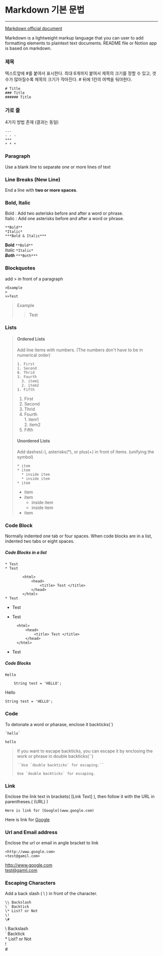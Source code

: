 # Markdown 기본 문법
- - - 
[Markdown official document](https://www.markdownguide.org/getting-started/)

Markdown is a lightweight markup language that you can user to add formatting elements to plaintext text documents. README file or Notion app is based on markdown.

### 제목

텍스트앞에 #를 붙여서 표시한다. 최대 6개까지 붙여서 제목의 크기를 정할 수 있고, 갯수가 많아질수록 제목의 크기가 작아진다. # 뒤에 1칸의 여백을 둬야한다.
```
# Title
### Title
###### Title
```

### 가로 줄

4가지 방법 존재 (결과는 동일)
```
---
- - -
***
* * *
```

### Paragraph

Use a blank line to separate one or more lines of text

###  Line Breaks (New Line)

End a line with **two or more spaces**.

### Bold, Italic

Bold : Add two asterisks before and after a word or phrase.  
Italic : Add one asterisks before and after a word or phrase.
```
**Bold**
*Italic*
***Bold & Italic***
```
**Bold** `**Bold**`  
*Italic* `*Italic*`  
***Both*** `***Both***`      
### Blockquotes
add > in front of a paragraph
```
>Example
>
>>Test
```
>Example  
>
>>Test

### Lists
> #### Ordered Lists  
> Add line items with numbers. (The numbers don't have to be in numerical order)
>```
>1. First
>1. Second
>8. Thrid
>3. Fourth
>   3. item1
>   2. item2
>1. Fifth
>```
>1. First  
>1. Second  
>8. Thrid  
>3. Fourth  
    1. item1  
    2. item2  
>1. Fifth  
>
> #### Unordered Lists
> Add dashes(-), asterisks(*), or plus(+) in front of items. (unifying the symbol)  
>```
>* item
>* item
>   * inside item
>   * inside item
>* item
>```
>* item
>* item
>   * inside item
>   * inside item
>* item

### Code Block

Normally indented one tab or four spaces. When code blocks are in a list, indented two tabs or eight spaces.

##### Code Blocks in a list

```
* Test
* Test  

        <html>
            <head>
                <title> Test </title>
            </head>
        </html>
* Test
```

* Test 
* Test  

        <html>
            <head>
                <title> Test </title>
            </head>
        </html>
* Test  

##### Code Blocks
```
Hello

    String test = 'HELLO';
```
Hello

    String test = 'HELLO';

### Code

To detonate a word or pharase, enclose it backticks(`)
```
`hello`
```
`hello`


>If you want to escape backticks, you can escape it by enclosing the work or phrase in double backticks(``)
>```
>``Use `double backticks` for escaping.``
>```
>``Use `double backticks` for escaping.``

### Link

Enclose the link text in brackets( [Link Text] ), then follow it with the URL in parentheses.( (URL) )
```
Here is link for [Google](www.google.com)
```
Here is link for [Google](www.google.com)

### Url and Email address

Enclose the url or email in angle bracket to link 
```
<http://www.google.com>
<test@gamil.com>
```
<http://www.google.com>  
<test@gamil.com>

### Escaping Characters
Add a back slash ( \\ ) in front of the character.
```
\\ Backslash  
\` Backtick  
\* List? or Not
\!
\#
```
\\ Backslash   
\` Backtick  
\* List? or Not  
\!  
\#

